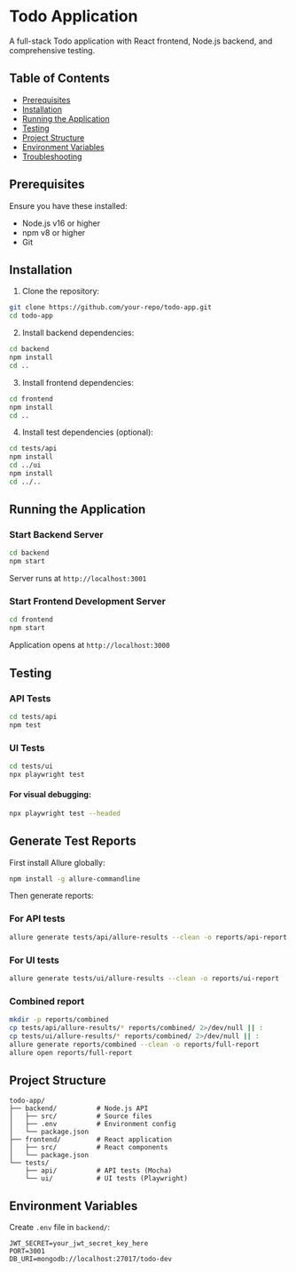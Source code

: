 # Todo Application

A full-stack Todo application with React frontend, Node.js backend, and comprehensive testing.

## Table of Contents
- [Prerequisites](#prerequisites)
- [Installation](#installation)
- [Running the Application](#running-the-application)
- [Testing](#testing)
- [Project Structure](#project-structure)
- [Environment Variables](#environment-variables)
- [Troubleshooting](#troubleshooting)

## Prerequisites

Ensure you have these installed:
- Node.js v16 or higher
- npm v8 or higher
- Git

## Installation

1. Clone the repository:
```bash
git clone https://github.com/your-repo/todo-app.git
cd todo-app
```

2. Install backend dependencies:
```bash
cd backend
npm install
cd ..
```

3. Install frontend dependencies:
```bash
cd frontend
npm install
cd ..
```

4. Install test dependencies (optional):
```bash
cd tests/api
npm install
cd ../ui
npm install
cd ../..
```

## Running the Application

### Start Backend Server
```bash
cd backend
npm start
```
Server runs at `http://localhost:3001`

### Start Frontend Development Server
```bash
cd frontend
npm start
```
Application opens at `http://localhost:3000`

## Testing

### API Tests
```bash
cd tests/api
npm test
```

### UI Tests
```bash
cd tests/ui
npx playwright test
```

#### For visual debugging:
```bash
npx playwright test --headed
```

## Generate Test Reports

First install Allure globally:
```bash
npm install -g allure-commandline
```

Then generate reports:

### For API tests
```bash
allure generate tests/api/allure-results --clean -o reports/api-report
```

### For UI tests
```bash
allure generate tests/ui/allure-results --clean -o reports/ui-report
```

### Combined report
```bash
mkdir -p reports/combined
cp tests/api/allure-results/* reports/combined/ 2>/dev/null || :
cp tests/ui/allure-results/* reports/combined/ 2>/dev/null || :
allure generate reports/combined --clean -o reports/full-report
allure open reports/full-report
```

## Project Structure
```
todo-app/
├── backend/          # Node.js API
│   ├── src/          # Source files
│   ├── .env          # Environment config
│   └── package.json
├── frontend/         # React application
│   ├── src/          # React components
│   └── package.json
└── tests/
    ├── api/          # API tests (Mocha)
    └── ui/           # UI tests (Playwright)
```

## Environment Variables

Create `.env` file in `backend/`:
```env
JWT_SECRET=your_jwt_secret_key_here
PORT=3001
DB_URI=mongodb://localhost:27017/todo-dev
```
